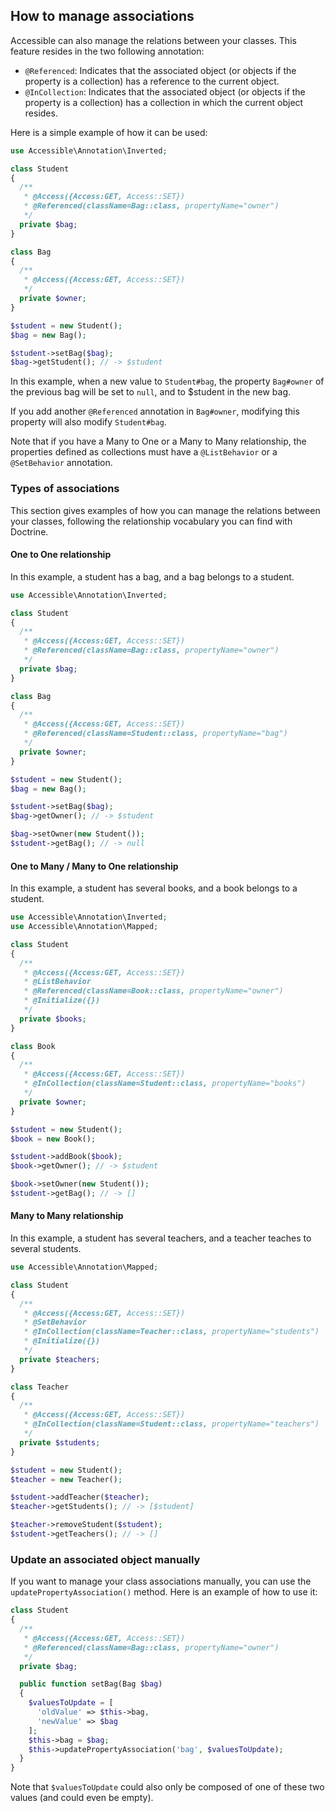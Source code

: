 ## How to manage associations

Accessible can also manage the relations between your classes. This feature resides in the two following annotation:

- `@Referenced`: Indicates that the associated object (or objects if the property is a collection) has a reference to the current object.
- `@InCollection`: Indicates that the associated object (or objects if the property is a collection) has a collection in which the current object resides.

Here is a simple example of how it can be used:

```php
use Accessible\Annotation\Inverted;

class Student
{
  /**
   * @Access({Access:GET, Access::SET})
   * @Referenced(className=Bag::class, propertyName="owner")
   */
  private $bag;
}

class Bag
{
  /**
   * @Access({Access:GET, Access::SET})
   */
  private $owner;
}

$student = new Student();
$bag = new Bag();

$student->setBag($bag);
$bag->getStudent(); // -> $student
```

In this example, when a new value to `Student#bag`, the property `Bag#owner` of the previous bag will be set to `null`, and to $student in the new bag.

If you add another `@Referenced` annotation in `Bag#owner`, modifying this property will also modify `Student#bag`.

Note that if you have a Many to One or a Many to Many relationship, the properties defined as collections must have a `@ListBehavior` or a `@SetBehavior` annotation.

### Types of associations

This section gives examples of how you can manage the relations between your classes, following the relationship vocabulary you can find with Doctrine.

#### One to One relationship

In this example, a student has a bag, and a bag belongs to a student.

```php
use Accessible\Annotation\Inverted;

class Student
{
  /**
   * @Access({Access:GET, Access::SET})
   * @Referenced(className=Bag::class, propertyName="owner")
   */
  private $bag;
}

class Bag
{
  /**
   * @Access({Access:GET, Access::SET})
   * @Referenced(className=Student::class, propertyName="bag")
   */
  private $owner;
}

$student = new Student();
$bag = new Bag();

$student->setBag($bag);
$bag->getOwner(); // -> $student

$bag->setOwner(new Student());
$student->getBag(); // -> null
```

#### One to Many / Many to One relationship

In this example, a student has several books, and a book belongs to a student.

```php
use Accessible\Annotation\Inverted;
use Accessible\Annotation\Mapped;

class Student
{
  /**
   * @Access({Access:GET, Access::SET})
   * @ListBehavior
   * @Referenced(className=Book::class, propertyName="owner")
   * @Initialize({})
   */
  private $books;
}

class Book
{
  /**
   * @Access({Access:GET, Access::SET})
   * @InCollection(className=Student::class, propertyName="books")
   */
  private $owner;
}

$student = new Student();
$book = new Book();

$student->addBook($book);
$book->getOwner(); // -> $student

$book->setOwner(new Student());
$student->getBag(); // -> []
```

#### Many to Many relationship

In this example, a student has several teachers, and a teacher teaches to several students.

```php
use Accessible\Annotation\Mapped;

class Student
{
  /**
   * @Access({Access:GET, Access::SET})
   * @SetBehavior
   * @InCollection(className=Teacher::class, propertyName="students")
   * @Initialize({})
   */
  private $teachers;
}

class Teacher
{
  /**
   * @Access({Access:GET, Access::SET})
   * @InCollection(className=Student::class, propertyName="teachers")
   */
  private $students;
}

$student = new Student();
$teacher = new Teacher();

$student->addTeacher($teacher);
$teacher->getStudents(); // -> [$student]

$teacher->removeStudent($student);
$student->getTeachers(); // -> []
```

### Update an associated object manually

If you want to manage your class associations manually, you can use the `updatePropertyAssociation()` method. Here is an example of how to use it:

```php
class Student
{
  /**
   * @Access({Access:GET, Access::SET})
   * @Referenced(className=Bag::class, propertyName="owner")
   */
  private $bag;

  public function setBag(Bag $bag)
  {
    $valuesToUpdate = [
      'oldValue' => $this->bag,
      'newValue' => $bag
    ];
    $this->bag = $bag;
    $this->updatePropertyAssociation('bag', $valuesToUpdate);
  }
}
```

Note that `$valuesToUpdate` could also only be composed of one of these two values (and could even be empty).

